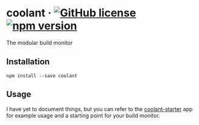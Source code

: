 # coolant &middot; [![GitHub license](https://img.shields.io/badge/license-MIT-blue.svg)](https://github.com/nbeach/dom-sim/blob/master/LICENSE) [![npm version](https://img.shields.io/npm/v/coolant.svg?style=flat)](https://www.npmjs.com/package/coolant)

The modular build monitor

## Installation
    npm install --save coolant
    
## Usage

I have yet to document things, but you can refer to the [coolant-starter](https://github.com/nbeach/coolant-starter) app
for example usage and a starting point for your build monitor.

